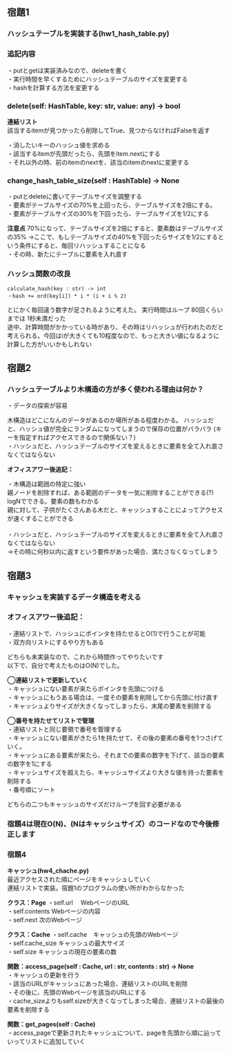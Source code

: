 ## 宿題1

### ハッシュテーブルを実装する(hw1_hash_table.py)

### 追記内容

・putとgetは実装済みなので、deleteを書く<br>
・実行時間を早くするためにハッシュテーブルのサイズを変更する<br>
・hashを計算する方法を変更する<br>

### delete(self: HashTable, key: str, value: any) -> bool
**連結リスト**  
該当するitemが見つかったら削除してTrue、見つからなければFalseを返す

・消したいキーのハッシュ値を求める  
・該当するitemが先頭だったら、先頭をitem.nextにする  
・それ以外の時、前のitemのnextを、該当のitemのnextに変更する  

### change_hash_table_size(self : HashTable) -> None

・putとdeleteに書いてテーブルサイズを調整する  
・要素がテーブルサイズの70%を上回ったら、テーブルサイズを2倍にする。  
・要素がテーブルサイズの30%を下回ったら、テーブルサイズを1/2にする  

**注意点**
70%になって、テーブルサイズを2倍にすると、要素数はテーブルサイズの35%
→ここで、もしテーブルサイズの40%を下回ったらサイズを1/2にするという条件にすると、毎回リハッシュすることになる  
・その時、新たにテーブルに要素を入れ直す  
  
### ハッシュ関数の改良
  
```
calculate_hash(key : str) -> int
・hash += ord(key[i]) * i * (i + i % 2)
```
  
とにかく毎回違う数字が足されるように考えた。
実行時間はループ 80回くらいまでは 1秒未満だった  
途中、計算時間がかかっている時があり、その時はリハッシュが行われたのだと考えられる。今回はiが大きくても10程度なので、もっと大きい値になるように計算した方がいいかもしれない


## 宿題2

### ハッシュテーブルより木構造の方が多く使われる理由は何か？

・データの探索が容易

木構造はどこになんのデータがあるのか場所がある程度わかる。
ハッシュだと、ハッシュ値が完全にランダムになってしまうので保存の位置がバラバラ
(キーを指定すればアクセスできるので関係ない？)  
・ハッシュだと、ハッシュテーブルのサイズを変えるときに要素を全て入れ直さなくてはならない  

**オフィスアワー後追記：**

・木構造は範囲の特定に強い    
親ノードを削除すれば、ある範囲のデータを一気に削除することができる(?)   
logNでできる。要素の数もわかる   
親に対して、子供がたくさんある木だと、キャッシュすることによってアクセスが速くすることができる    
<br>
・ハッシュだと、ハッシュテーブルのサイズを変えるときに要素を全て入れ直さなくてはならない  
→その時に何秒以内に返すという要件があった場合、満たさなくなってしまう


## 宿題3

### キャッシュを実装するデータ構造を考える

### **オフィスアワー後追記：**

・連結リストで、ハッシュにポインタを持たせるとO(1)で行うことが可能  
・双方向リストにするやり方もある

どちらも未実装なので、これから時間作ってやりたいです  
以下で、自分で考えたものはO(N)でした。


  
**◯連結リストで更新していく**  
・キャッシュにない要素が来たらポインタを先頭につける    
・キャッシュにもうある場合は、一度その要素を削除してから先頭に付け直す  
・キャッシュよりサイズが大きくなってしまったら、末尾の要素を削除する  

**◯番号を持たせてリストで管理**  
・連結リストと同じ要領で番号を管理する  
・キャッシュにない要素がきたら1を持たせて、その後の要素の番号を1つさげていく。  
・キャッシュにある要素が来たら、それまでの要素の数字を下げて、該当の要素の数字を1にする  
・キャッシュサイズを超えたら、キャッシュサイズより大きな値を持った要素を削除する  
・番号順にソート  

どちらの二つもキャッシュのサイズだけループを回す必要がある

### 宿題4は現在O(N)、(Nはキャッシュサイズ）のコードなので今後修正します

### 宿題4

**キャッシュ(hw4_chache.py)**   
最近アクセスされた順にページをキャッシュしていく  
連結リストで実装。宿題1のプログラムの使い所がわからなかった  

**クラス：Page** 
・self.url 　WebページのURL  
・self.contents  Webページの内容  
・self.next  次のWebページ  

**クラス：Cache** 
・self.cache　キャッシュの先頭のWebページ  
・self.cache_size キャッシュの最大サイズ  
・self.size キャッシュの現在の要素の数  

**関数：access_page(self : Cache, url : str, contents : str) -> None**  
・キャッシュの更新を行う  
・該当のURLがキャッシュにあった場合、連結リストのURLを削除    
・その後に、先頭のWebページを該当のURLにする    
・cache_sizeよりもself.sizeが大きくなってしまった場合、連結リストの最後の要素を削除する  

**関数：get_pages(self : Cache)**  
・access_pageで更新されたキャッシュについて、pageを先頭から順に辿っていってリストに追加していく
